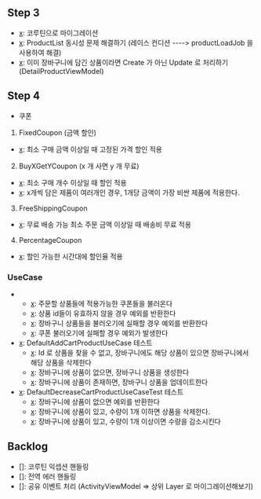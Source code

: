 ## Step 3
- [x]: 코루틴으로 마이그레이션
- [x]: ProductList 동시성 문제 해결하기 (레이스 컨디션 ----> productLoadJob 을 사용하여 해결)
- [x]: 이미 장바구니에 담긴 상품이라면 Create 가 아닌 Update 로 처리하기 (DetailProductViewModel)
## Step 4
- 쿠폰
1) FixedCoupon (금액 할인)
- [x]: 최소 구매 금액 이상일 때 고정된 가격 할인 적용
2) BuyXGetYCoupon (x 개 사면 y 개 무료)
- [x]: 최소 구매 개수 이상일 때 할인 적용
- [x]: x개씩 담은 제품이 여러개인 경우, 1개당 금액이 가장 비싼 제품에 적용한다.
3) FreeShippingCoupon
- [x]: 무료 배송 가능 최소 주문 금액 이상일 때 배송비 무료 적용
4) PercentageCoupon
- [x]: 할인 가능한 시간대에 할인율 적용

### UseCase
- [x]: DefaultLoadAvailableDiscountCouponsUseCaseTest
    - [x]: 주문할 상품들에 적용가능한 쿠폰들을 불러온다
    - [x]: 상품 id들이 유효하지 않을 경우 예외를 반환한다
    - [x]: 장바구니 상품들을 불러오기에 실패할 경우 예외를 반환한다
    - [x]: 쿠폰 불러오기에 실패할 경우 예외가 발생한다
- [x]: DefaultAddCartProductUseCase 테스트
    - [x]: Id 로 상품을 찾을 수 없고, 장바구니에도 해당 상품이 있으면 장바구니에서 해당 상품을 삭제한다
    - [x]: 장바구니에 상품이 없으면, 장바구니 상품을 생성한다
    - [x]: 장바구니에 상품이 존재하면, 장바구니 상품을 업데이트한다
- [x]: DefaultDecreaseCartProductUseCaseTest 테스트
    - [x]: 장바구니에 상품이 없으면 예외를 반환한다
    - [x]: 장바구니에 상품이 있고, 수량이 1개 이하면 상품을 삭제한다.
    - [x]: 장바구니에 상품이 있고, 수량이 1개 이상이면 수량을 감소시킨다
## Backlog
- []: 코루틴 익셉션 핸들링
- []: 전역 에러 핸들링
- []: 공유 이벤트 처리 (ActivityViewModel => 상위 Layer 로 마이그레이션해보기)